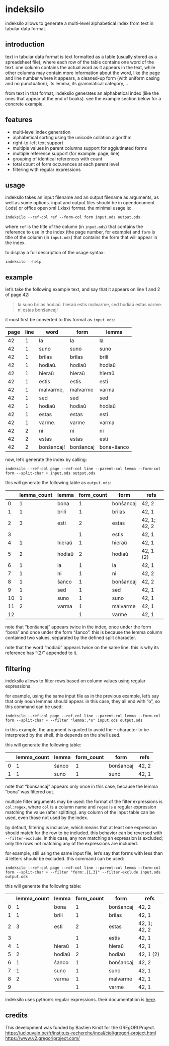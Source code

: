 <!--
SPDX-FileCopyrightText: 2023 hugues de keyzer

SPDX-License-Identifier: AGPL-3.0-or-later
-->

# indeksilo

indeksilo allows to generate a multi-level alphabetical index from text in tabular data format.

## introduction

text in tabular data format is text formatted as a table (usually stored as a spreadsheet file), where each row of the table contains one word of the text.
one column contains the actual word as it appears in the text, while other columns may contain more information about the word, like the page and line number where it appears, a cleaned-up form (with uniform casing and no punctuation), its lemma, its grammatical category,…

from text in that format, indeksilo generates an alphabetical index (like the ones that appear at the end of books).
see the example section below for a concrete example.

## features

*   multi-level index generation
*   alphabetical sorting using the unicode collation algorithm
*   right-to-left text support
*   multiple values in parent columns support for agglutinated forms
*   multiple reference support (for example: page, line)
*   grouping of identical references with count
*   total count of form occurences at each parent level
*   filtering with regular expressions

## usage

indeksilo takes an input filename and an output filename as arguments, as well as some options.
input and output files should be in opendocument (.ods) or office open xml (.xlsx) format.
the minimal usage is:

```
indeksilo --ref-col ref --form-col form input.ods output.ods
```
where `ref` is the title of the column (in `input.ods`) that contains the reference to use in the index (the page number, for example) and `form` is title of the column (in `input.ods`) that contains the form that will appear in the index.

to display a full description of the usage syntax:

```
indeksilo --help
```

## example

let’s take the following example text, and say that it appears on line 1 and 2 of page 42:

> la suno brilas hodiaŭ. hieraŭ estis malvarme, sed hodiaŭ estas varme.<br>
> ni estas bonŝancaj!

it must first be converted to this format as `input.ods`:

| page | line | word       | form      | lemma      |
| ---- | ---- | ---------- | --------- | ---------- |
| 42   | 1    | la         | la        | la         |
| 42   | 1    | suno       | suno      | suno       |
| 42   | 1    | brilas     | brilas    | brili      |
| 42   | 1    | hodiaŭ.    | hodiaŭ    | hodiaŭ     |
| 42   | 1    | hieraŭ     | hieraŭ    | hieraŭ     |
| 42   | 1    | estis      | estis     | esti       |
| 42   | 1    | malvarme,  | malvarme  | varma      |
| 42   | 1    | sed        | sed       | sed        |
| 42   | 1    | hodiaŭ     | hodiaŭ    | hodiaŭ     |
| 42   | 1    | estas      | estas     | esti       |
| 42   | 1    | varme.     | varme     | varma      |
| 42   | 2    | ni         | ni        | ni         |
| 42   | 2    | estas      | estas     | esti       |
| 42   | 2    | bonŝancaj! | bonŝancaj | bona+ŝanco |

now, let’s generate the index by calling:

```
indeksilo --ref-col page --ref-col line --parent-col lemma --form-col form --split-char + input.ods output.ods
```

this will generate the following table as `output.ods`:

|    | lemma_count | lemma  | form_count | form      | refs         |
| -- | ----------- | ------ | ---------- | --------- | ------------ |
| 0  | 1           | bona   | 1          | bonŝancaj | 42, 2        |
| 1  | 1           | brili  | 1          | brilas    | 42, 1        |
| 2  | 3           | esti   | 2          | estas     | 42, 1; 42, 2 |
| 3  |             |        | 1          | estis     | 42, 1        |
| 4  | 1           | hieraŭ | 1          | hieraŭ    | 42, 1        |
| 5  | 2           | hodiaŭ | 2          | hodiaŭ    | 42, 1 (2)    |
| 6  | 1           | la     | 1          | la        | 42, 1        |
| 7  | 1           | ni     | 1          | ni        | 42, 2        |
| 8  | 1           | ŝanco  | 1          | bonŝancaj | 42, 2        |
| 9  | 1           | sed    | 1          | sed       | 42, 1        |
| 10 | 1           | suno   | 1          | suno      | 42, 1        |
| 11 | 2           | varma  | 1          | malvarme  | 42, 1        |
| 12 |             |        | 1          | varme     | 42, 1        |

note that “bonŝancaj” appears twice in the index, once under the form “bona” and once under the form “ŝanco”.
this is because the lemma column contained two values, separated by the defined split character.

note that the word “hodiaŭ” appears twice on the same line.
this is why its reference has “(2)” appended to it.

## filtering

indeksilo allows to filter rows based on column values using regular expressions.

for example, using the same input file as in the previous example, let’s say that only noun lemmas should appear.
in this case, they all end with “o”, so this command can be used:

```
indeksilo --ref-col page --ref-col line --parent-col lemma --form-col form --split-char + --filter "lemma:.*o" input.ods output.ods
```

in this example, the argument is quoted to avoid the `*` character to be interpreted by the shell.
this depends on the shell used.

this will generate the following table:

|   | lemma_count | lemma | form_count | form      | refs  |
| - | ----------- | ----- | ---------- | --------- | ----- |
| 0 | 1           | ŝanco | 1          | bonŝancaj | 42, 2 |
| 1 | 1           | suno  | 1          | suno      | 42, 1 |

note that “bonŝancaj” appears only once in this case, because the lemma “bona” was filtered out.

multiple filter arguments may be used.
the format of the filter expressions is `col:regex`, where `col` is a column name and `regex` is a regular expression matching the value (after splitting).
any column of the input table can be used, even those not used by the index.

by default, filtering is inclusive, which means that at least one expression should match for the row to be included.
this behavior can be reversed with `--filter-exclude`.
in this case, any row matching an expression is excluded; only the rows not matching any of the expressions are included.

for example, still using the same input file, let’s say that forms with less than 4 letters should be excluded.
this command can be used:

```
indeksilo --ref-col page --ref-col line --parent-col lemma --form-col form --split-char + --filter "form:.{1,3}" --filter-exclude input.ods output.ods
```

this will generate the following table:

|   | lemma_count | lemma  | form_count | form      | refs         |
| - | ----------- | ------ | ---------- | --------- | ------------ |
| 0 | 1           | bona   | 1          | bonŝancaj | 42, 2        |
| 1 | 1           | brili  | 1          | brilas    | 42, 1        |
| 2 | 3           | esti   | 2          | estas     | 42, 1; 42, 2 |
| 3 |             |        | 1          | estis     | 42, 1        |
| 4 | 1           | hieraŭ | 1          | hieraŭ    | 42, 1        |
| 5 | 2           | hodiaŭ | 2          | hodiaŭ    | 42, 1 (2)    |
| 6 | 1           | ŝanco  | 1          | bonŝancaj | 42, 2        |
| 7 | 1           | suno   | 1          | suno      | 42, 1        |
| 8 | 2           | varma  | 1          | malvarme  | 42, 1        |
| 9 |             |        | 1          | varme     | 42, 1        |

indeksilo uses python’s regular expressions.
their documentation is [here](https://docs.python.org/3/library/re.html).

## credits

This development was funded by Bastien Kindt for the GREgORI Project.<br>
<https://uclouvain.be/fr/instituts-recherche/incal/ciol/gregori-project.html><br>
<https://www.v2.gregoriproject.com/>
